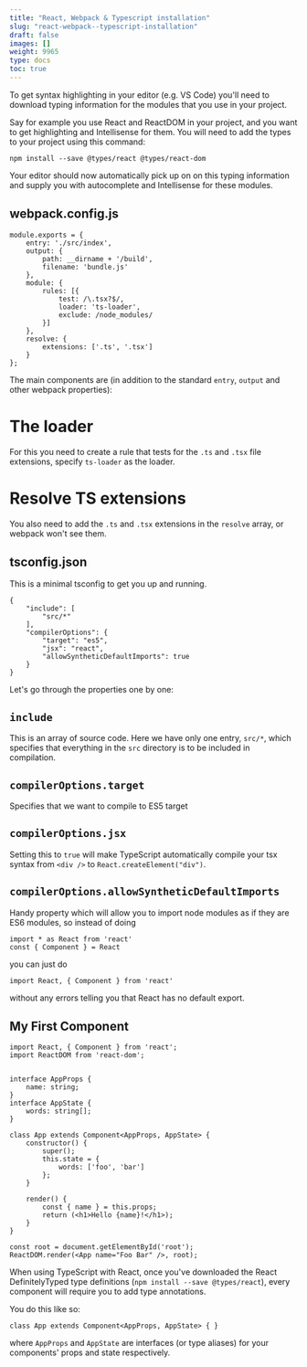 ```yaml
---
title: "React, Webpack & Typescript installation"
slug: "react-webpack--typescript-installation"
draft: false
images: []
weight: 9965
type: docs
toc: true
---
```


To get syntax highlighting in your editor (e.g. VS Code) you'll need to download typing information for the modules that you use in your project.

Say for example you use React and ReactDOM in your project, and you want to get highlighting and Intellisense for them. You will need to add the types to your project using this command:

    npm install --save @types/react @types/react-dom

Your editor should now automatically pick up on on this typing information and supply you with autocomplete and Intellisense for these modules.

## webpack.config.js
    module.exports = {
        entry: './src/index',
        output: {
            path: __dirname + '/build',
            filename: 'bundle.js'
        },
        module: {
            rules: [{
                test: /\.tsx?$/,
                loader: 'ts-loader',
                exclude: /node_modules/
            }]
        },
        resolve: {
            extensions: ['.ts', '.tsx']
        }
    };

The main components are (in addition to the standard `entry`, `output` and other webpack properties):

# The loader

For this you need to create a rule that tests for the `.ts` and `.tsx` file extensions, specify `ts-loader` as the loader.

# Resolve TS extensions

You also need to add the `.ts` and `.tsx` extensions in the `resolve` array, or webpack won't see them.


## tsconfig.json
This is a minimal tsconfig to get you up and running.

    {
        "include": [
            "src/*"
        ],
        "compilerOptions": {
            "target": "es5",
            "jsx": "react",
            "allowSyntheticDefaultImports": true
        }
    }

Let's go through the properties one by one:

 ## `include`

This is an array of source code. Here we have only one entry, `src/*`, which specifies that everything in the `src` directory is to be included in compilation.

 ## `compilerOptions.target`

Specifies that we want to compile to ES5 target

## `compilerOptions.jsx`

Setting this to `true` will make TypeScript automatically compile your tsx syntax from `<div />` to `React.createElement("div")`.

## `compilerOptions.allowSyntheticDefaultImports`

Handy property which will allow you to import node modules as if they are ES6 modules, so instead of doing 

    import * as React from 'react'
    const { Component } = React

you can just do

    import React, { Component } from 'react'

without any errors telling you that React has no default export.

## My First Component
    import React, { Component } from 'react';
    import ReactDOM from 'react-dom';
    
    
    interface AppProps {
        name: string;
    }
    interface AppState {
        words: string[];
    }
    
    class App extends Component<AppProps, AppState> {
        constructor() {
            super();
            this.state = {
                words: ['foo', 'bar']
            };
        }
    
        render() {
            const { name } = this.props;
            return (<h1>Hello {name}!</h1>);
        }
    }
    
    const root = document.getElementById('root');
    ReactDOM.render(<App name="Foo Bar" />, root);

When using TypeScript with React, once you've downloaded the React DefinitelyTyped type definitions (`npm install --save @types/react`), every component will require you to add type annotations.

You do this like so:

    class App extends Component<AppProps, AppState> { }

where `AppProps` and `AppState` are interfaces (or type aliases) for your components' props and state respectively.

